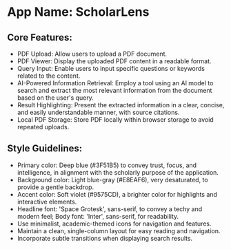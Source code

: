 # **App Name**: ScholarLens

## Core Features:

- PDF Upload: Allow users to upload a PDF document.
- PDF Viewer: Display the uploaded PDF content in a readable format.
- Query Input: Enable users to input specific questions or keywords related to the content.
- AI-Powered Information Retrieval: Employ a tool using an AI model to search and extract the most relevant information from the document based on the user's query.
- Result Highlighting: Present the extracted information in a clear, concise, and easily understandable manner, with source citations.
- Local PDF Storage: Store PDF locally within browser storage to avoid repeated uploads.

## Style Guidelines:

- Primary color: Deep blue (#3F51B5) to convey trust, focus, and intelligence, in alignment with the scholarly purpose of the application.
- Background color: Light blue-gray (#E8EAF6), very desaturated, to provide a gentle backdrop.
- Accent color: Soft violet (#9575CD), a brighter color for highlights and interactive elements.
- Headline font: 'Space Grotesk', sans-serif, to convey a techy and modern feel; Body font: 'Inter', sans-serif, for readability.
- Use minimalist, academic-themed icons for navigation and features.
- Maintain a clean, single-column layout for easy reading and navigation.
- Incorporate subtle transitions when displaying search results.